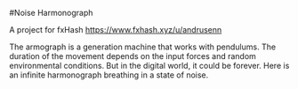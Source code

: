 #Noise Harmonograph

A project for fxHash https://www.fxhash.xyz/u/andrusenn

The armograph is a generation machine that works with pendulums.
The duration of the movement depends on the input forces and random environmental conditions.
But in the digital world, it could be forever.
Here is an infinite harmonograph breathing in a state of noise.
